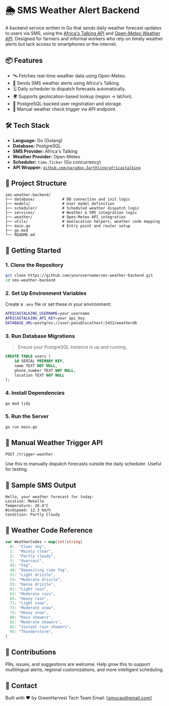 # 🌦️ SMS Weather Alert Backend

A backend service written in Go that sends daily weather forecast updates to users via SMS, using the [Africa's Talking API](https://africastalking.com/) and [Open-Meteo Weather API](https://open-meteo.com/). Designed for farmers and informal workers who rely on timely weather alerts but lack access to smartphones or the internet.

## 📦 Features

- 🛰️ Fetches real-time weather data using Open-Meteo.
- 📱 Sends SMS weather alerts using Africa's Talking.
- 🗓️ Daily scheduler to dispatch forecasts automatically.
- 🌍 Supports geolocation-based lookup (region → lat/lon).
- 🧾 PostgreSQL-backed user registration and storage.
- 🔘 Manual weather check trigger via API endpoint.

## 🛠️ Tech Stack

- **Language:** Go (Golang)
- **Database:** PostgreSQL
- **SMS Provider:** Africa's Talking
- **Weather Provider:** Open-Meteo
- **Scheduler:** `time.Ticker` (Go concurrency)
- **API Wrapper:** [`github.com/paradox-3arthling/africastalking`](https://github.com/paradox-3arthling/africastalking)

## 📂 Project Structure

```
sms-weather-backend/
├── database/            # DB connection and init logic
├── models/              # User model definition
├── scheduler/           # Scheduled weather dispatch logic
├── services/            # Weather & SMS integration logic
├── weather/             # Open-Meteo API integration
├── utils/               # Geolocation helpers, weather code mapping
├── main.go              # Entry point and router setup
├── go.mod
└── README.md
```

## 🚀 Getting Started

### 1. Clone the Repository

```bash
git clone https://github.com/yourusername/sms-weather-backend.git
cd sms-weather-backend
```

### 2. Set Up Environment Variables

Create a `.env` file or set these in your environment:

```bash
AFRICASTALKING_USERNAME=your_username
AFRICASTALKING_API_KEY=your_api_key
DATABASE_URL=postgres://user:pass@localhost:5432/weatherdb
```

### 3. Run Database Migrations

> Ensure your PostgreSQL instance is up and running.

```sql
CREATE TABLE users (
    id SERIAL PRIMARY KEY,
    name TEXT NOT NULL,
    phone_number TEXT NOT NULL,
    location TEXT NOT NULL
);
```

### 4. Install Dependencies

```bash
go mod tidy
```

### 5. Run the Server

```bash
go run main.go
```

## 🧪 Manual Weather Trigger API

```
POST /trigger-weather
```

Use this to manually dispatch forecasts outside the daily scheduler. Useful for testing.

## 💬 Sample SMS Output

```
Hello, your weather forecast for today:
Location: Mekelle
Temperature: 26.4°C
Windspeed: 12.3 km/h
Condition: Partly Cloudy
```

## 🧠 Weather Code Reference

```go
var WeatherCodes = map[int]string{
  0:  "Clear sky",
  1:  "Mainly clear",
  2:  "Partly cloudy",
  3:  "Overcast",
  45: "Fog",
  48: "Depositing rime fog",
  51: "Light drizzle",
  53: "Moderate drizzle",
  55: "Dense drizzle",
  61: "Light rain",
  63: "Moderate rain",
  65: "Heavy rain",
  71: "Light snow",
  73: "Moderate snow",
  75: "Heavy snow",
  80: "Rain showers",
  81: "Moderate showers",
  82: "Violent rain showers",
  95: "Thunderstorm",
}
```

## 🤝 Contributions

PRs, issues, and suggestions are welcome. Help grow this to support multilingual alerts, regional customizations, and more intelligent scheduling.

## 📧 Contact

Built with ❤️ by GreenHarvest Tech Team
Email: [smucav@gmail.com]